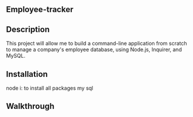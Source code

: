 ## Employee-tracker

## Description
This project will allow me to build a command-line application from scratch to manage a company's employee database, using Node.js, Inquirer, and MySQL.

## Installation
node i: to install all packages
my sql

## Walkthrough


